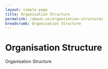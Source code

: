 ```yaml
---
layout: simple-page
title: Organisation Structure
permalink: /about-us/organisation-structure/
breadcrumb: Organisation Structure
---
```


# Organisation Structure

Organisation Structure
